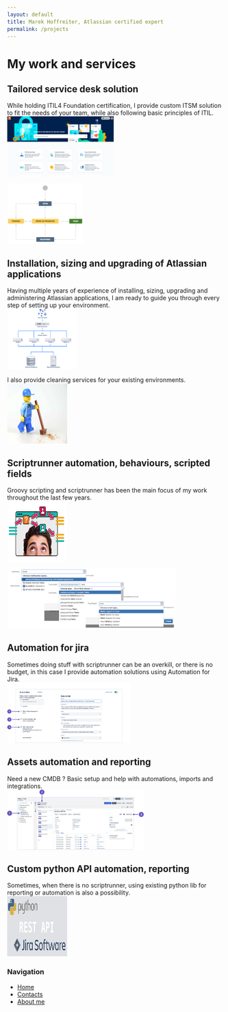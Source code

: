 ```yaml
---
layout: default
title: Marek Hoffreiter, Atlassian certified expert
permalink: /projects
---
```


# My work and services

## Tailored service desk solution
While holding ITIL4 Foundation certification, I provide custom ITSM solution to fit the needs of your team, while also following basic principles of ITIL.<br>
<img class ="img" src="/img/jira_dc.png" style="transition: transform 0.3s ease width: 10em; height: 10em;" onmouseover="this.style.transform='scale(2.5)'" onmouseout="this.style.transform='scale(1)'" alt="Image description"><br>


<img src="/img/jsm_workflow.png" style="transition: transform 0.3s ease width: 10em; height: 10em;" onmouseover="this.style.transform='scale(2.5)'" onmouseout="this.style.transform='scale(1)'" alt="Image description">


## Installation, sizing and upgrading of Atlassian applications
Having multiple years of experience of installing, sizing, upgrading and administering Atlassian applications, I am ready to guide you through every step of setting up your environment.<br>
<img src="/img/jira_architecture.png" style="transition: transform 0.3s ease width: 10em; height: 10em;" onmouseover="this.style.transform='scale(2.5)'" onmouseout="this.style.transform='scale(1)'" alt="Image description"><br>



I also provide cleaning services for your existing environments.<br>
<img src="/img/cleaning.jpg" style="width: 10em; height: 10em;">

## Scriptrunner automation, behaviours, scripted fields
Groovy scripting and scriptrunner has been the main focus of my work throughout the last few years. <br>
<img src="/img/behaviours.jpg" style="width: 10em; height: 10em;"><br>


<img src="/img/conversion.png" style="transition: transform 0.3s ease width: 10em; height: 10em;" onmouseover="this.style.transform='scale(2.5)'" onmouseout="this.style.transform='scale(1)'" alt="Image description">


## Automation for jira
Sometimes doing stuff with scriptrunner can be an overkill, or there is no budget, in this case I provide automation solutions using Automation for Jira.<br>
<img src="/img/automation.png" style="transition: transform 0.3s ease width: 10em; height: 10em;" onmouseover="this.style.transform='scale(2.5)'" onmouseout="this.style.transform='scale(1)'" alt="Image description">

## Assets automation and reporting
Need a new CMDB ? Basic setup and help with automations, imports and integrations.<br>
<img src="/img/assets.png" style="transition: transform 0.3s ease width: 10em; height: 10em;" onmouseover="this.style.transform='scale(2.5)'" onmouseout="this.style.transform='scale(1)'" alt="Image description">

## Custom python API automation, reporting
Sometimes, when there is no scriptrunner, using existing python lib for reporting or automation is also a possibility.<br>
<img src="/img/python.png" style="width: 10em; height: 10em;">




<div class="sidebar">
  <h3>Navigation</h3>
  <ul>
    <li><a href="/">Home</a></li>
    <li><a href="/contacts">Contacts</a></li>
    <li><a href="/about">About me</a></li>

  </ul>
</div>
